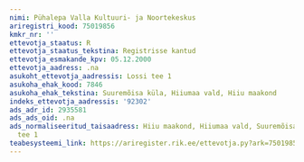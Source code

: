 ```yaml
---
nimi: Pühalepa Valla Kultuuri- ja Noortekeskus
ariregistri_kood: 75019856
kmkr_nr: ''
ettevotja_staatus: R
ettevotja_staatus_tekstina: Registrisse kantud
ettevotja_esmakande_kpv: 05.12.2000
ettevotja_aadress: .na
asukoht_ettevotja_aadressis: Lossi tee 1
asukoha_ehak_kood: 7846
asukoha_ehak_tekstina: Suuremõisa küla, Hiiumaa vald, Hiiu maakond
indeks_ettevotja_aadressis: '92302'
ads_adr_id: 2935581
ads_ads_oid: .na
ads_normaliseeritud_taisaadress: Hiiu maakond, Hiiumaa vald, Suuremõisa küla, Lossi
  tee 1
teabesysteemi_link: https://ariregister.rik.ee/ettevotja.py?ark=75019856&ref=rekvisiidid
---
```

